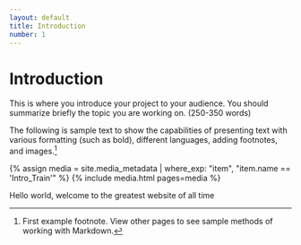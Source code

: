 ```yaml
---
layout: default
title: Introduction
number: 1
---
```

# Introduction

This is where you introduce your project to your audience. You should summarize briefly the topic you are working on. (250-350 words)

The following is sample text to show the capabilities of presenting text with various formatting (such as bold), different languages, adding footnotes, and images.[^1]

{% assign media = site.media_metadata | where_exp: "item", "item.name == 'Intro_Train'" %}
{% include media.html pages=media %}


Hello world, welcome to the greatest website of all time
[^1]: First example footnote. View other pages to see sample methods of working with Markdown.
[^2]: I copied this text from this [website](https://www.lipsum.com/feed/html) 
